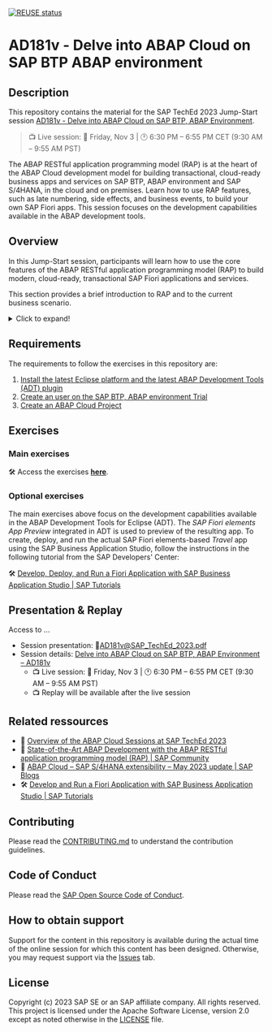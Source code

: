 [![REUSE status](https://api.reuse.software/badge/github.com/SAP-samples/teched2023-AD181v)](https://api.reuse.software/info/github.com/SAP-samples/teched2023-AD181v)

# AD181v - Delve into ABAP Cloud on SAP BTP ABAP environment

## Description

This repository contains the material for the SAP TechEd 2023 Jump-Start session [AD181v - Delve into ABAP Cloud on SAP BTP, ABAP Environment](https://go3.events.sap.com/sapteched/virtual/2023/reg/flow/sap/sapteched23/catalog/page/catalog/session/1693019545062001fMQZ).  

  > 📺 Live session: 📅 Friday, Nov 3 | 🕐 6:30 PM – 6:55 PM CET (9:30 AM – 9:55 AM PST)

The ABAP RESTful application programming model (RAP) is at the heart of the ABAP Cloud development model for building transactional, cloud-ready business apps and services on SAP BTP, ABAP environment and SAP S/4HANA, in the cloud and on premises. Learn how to use RAP features, such as late numbering, side effects, and business events, to build your own SAP Fiori apps. This session focuses on the development capabilities available in the ABAP development tools. 

## Overview

In this Jump-Start session, participants will learn how to use the core features of the ABAP RESTful application programming model (RAP) to build modern, cloud-ready, transactional SAP Fiori applications and services.

This section provides a brief introduction to RAP and to the current business scenario. 

<details>
  <summary>Click to expand!</summary>

### Business Scenario

> In this hands-on session we will guide you through the development of the OData service of a SAP Fiori elements based _Travel Processing App_ with RAP, using the _managed_ business object (BO) runtime implementation with semantic key and late numbering. We will give you more details on the scenario in the different exercises.
>   
> The OData service you are going to implement is based on the _ABAP Flight Reference Scenario_. To set the business context, the scenario is the following: The department responsible for managing worldwide Travels for multiple Agencies is requesting you to build a new Fiori app with draft capabilities for processing (i.e. creating, updating and deleting) Travels. 
  
<details>
  <summary>Click to expand!</summary>
   
The resulting _Travel_ app is a SAP Fiori elements-based List Report app with search, filter, and draft capabilities for processing travel bookings. A navigation to an Object Page for displaying the details of each _travel_ entry in the list report is offered. The application will look like this: 

that will look like this:

**List Report**:
<img src="exercises/images/ad181v_travelapp01.png" alt="RAP110 Travel App - List Report" width="100%">
  
**Object Page**: 
<img src="exercises/images/ad181v_travelapp02.png" alt="RAP110 Travel App - Object Page" width="100%">

Below is the simplified _Flight_ data model underlying the app.

<img src="exercises/images/ad181v_datamodel.png" alt="RAP110 Data Model" width="80%">

</details>

### About the ABAP RESTful Application Programming Model (RAP)
   
> **ABAP Cloud** is the development model for building cloud-ready business apps, services and extensions on SAP BTP and all SAP S/4HANA editions, i.e. public or private cloud, and even on-premise.
>
> The **ABAP RESTful Application Programming Model (RAP)** is the centerpiece of _ABAP Cloud development model_ for building transactional, cloud-ready SAP Fiori apps and Web APIs. RAP offers a set of concepts, tools, languages, and powerful frameworks provided on the ABAP platform. It supports the efficient development of innovative and cloud-ready enterprise applications, as well as the extension of SAP standard applications in an upgrade-stable way in the cloud and on-premise.

<details>
<summary>Click to expand!</summary>

RAP is an enabler for improving the user experience and innovating business processes in ABAP-based SAP solutions by leveraging SAP Fiori, SAP HANA, and the cloud. 
It is a long-term strategic solution for ABAP development on SAP’s flagship product SAP S/4HANA, in the cloud and on-premise (as of release 1909), as well as on the SAP BTP ABAP Environment.

The illustration below shows the high-level end-to-end development stack when working with RAP.  

<img src="exercises/images/rap_bigpicture.png" alt="RAP Big Picture" width="80%">

</details>

</details>

## Requirements

The requirements to follow the exercises in this repository are:
1. [Install the latest Eclipse platform and the latest ABAP Development Tools (ADT) plugin](https://developers.sap.com/tutorials/abap-install-adt.html)
2. [Create an user on the SAP BTP, ABAP environment Trial](https://developers.sap.com/tutorials/abap-environment-trial-onboarding.html)
3. [Create an ABAP Cloud Project](https://developers.sap.com/tutorials/abap-environment-create-abap-cloud-project.html)

## Exercises

### Main exercises
🛠 Access the exercises [**here**](https://github.com/SAP-samples/abap-platform-rap-workshops/blob/main/rap1xx/rap110/README.md#-exercises).

### Optional exercises

The main exercises above focus on the development capabilities available in the ABAP Development Tools for Eclipse (ADT). The _SAP Fiori elements App Preview_ integrated in ADT is used to preview of the resulting app. To create, deploy, and run the actual SAP Fiori elements-based _Travel_ app using the SAP Business Application Studio, follow the instructions in the following tutorial from the SAP Developers' Center:

🛠 [Develop, Deploy, and Run a Fiori Application with SAP Business Application Studio | SAP Tutorials](https://developers.sap.com/tutorials/abap-environment-deploy-cf-production.html)


## Presentation & Replay

Access to ...
- Session presentation: 📄[AD181v@SAP_TechEd_2023.pdf](/exercises/images/AD181v@SAP_TechEd_2023.pdf)
- Session details: [Delve into ABAP Cloud on SAP BTP, ABAP Environment – AD181v](https://go3.events.sap.com/sapteched/virtual/2023/reg/flow/sap/sapteched23/catalog/page/catalog/session/1693019545062001fMQZ)
  - 📺 Live session: 📅 Friday, Nov 3 | 🕐 6:30 PM – 6:55 PM CET (9:30 AM – 9:55 AM PST)
  - 📺 Replay will be available after the live session 

## Related ressources
 - 📍 [Overview of the ABAP Cloud Sessions at SAP TechEd 2023](https://blogs.sap.com/2023/10/02/abap-cloud-at-sap-teched-in-2023/)
 - 📃 [State-of-the-Art ABAP Development with the ABAP RESTful application programming model (RAP) | SAP Community](https://community.sap.com/topics/abap/rap)
 - 📄 [ABAP Cloud – SAP S/4HANA extensibility – May 2023 update | SAP Blogs](https://blogs.sap.com/2023/05/26/abap-cloud-sap-s-4hana-extensibility-may-2023-update/)
 - 🛠 [Develop and Run a Fiori Application with SAP Business Application Studio | SAP Tutorials](https://developers.sap.com/tutorials/abap-environment-deploy-cf-production.html)

## Contributing
Please read the [CONTRIBUTING.md](./CONTRIBUTING.md) to understand the contribution guidelines.

## Code of Conduct
Please read the [SAP Open Source Code of Conduct](https://github.com/SAP-samples/.github/blob/main/CODE_OF_CONDUCT.md).

## How to obtain support

Support for the content in this repository is available during the actual time of the online session for which this content has been designed. Otherwise, you may request support via the [Issues](../../issues) tab.

## License
Copyright (c) 2023 SAP SE or an SAP affiliate company. All rights reserved. This project is licensed under the Apache Software License, version 2.0 except as noted otherwise in the [LICENSE](LICENSES/Apache-2.0.txt) file.
